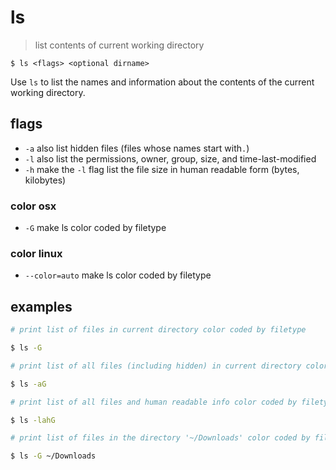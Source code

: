 # ls
> list contents of current working directory  

`$ ls <flags> <optional dirname>`  

Use `ls` to list the names and information about the contents of the current working directory. 

## flags
* `-a` also list hidden files (files whose names start with`.`)
* `-l` also list the permissions, owner, group, size, and time-last-modified
* `-h` make the `-l` flag list the file size in human readable form (bytes, kilobytes)

### color osx
* `-G` make ls color coded by filetype

### color linux
* `--color=auto` make ls color coded by filetype

## examples
``` sh
# print list of files in current directory color coded by filetype

$ ls -G
```

``` sh
# print list of all files (including hidden) in current directory color coded by filetype

$ ls -aG
```

``` sh
# print list of all files and human readable info color coded by filetype

$ ls -lahG
```

``` sh
# print list of files in the directory '~/Downloads' color coded by filetype

$ ls -G ~/Downloads
```

